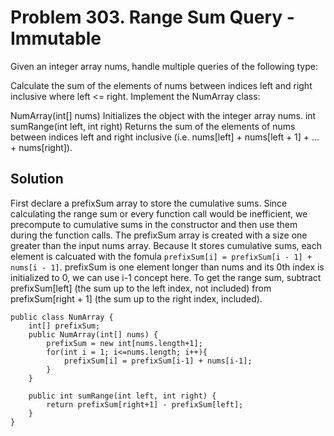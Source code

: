 # Problem 303. Range Sum Query - Immutable
Given an integer array nums, handle multiple queries of the following type:

Calculate the sum of the elements of nums between indices left and right inclusive where left <= right.
Implement the NumArray class:

NumArray(int[] nums) Initializes the object with the integer array nums.
int sumRange(int left, int right) Returns the sum of the elements of nums between indices left and right inclusive (i.e. nums[left] + nums[left + 1] + ... + nums[right]).


## Solution
First declare a prefixSum array to store the cumulative sums.
Since calculating the range sum or every function call would be inefficient, we precompute to cumulative sums in the constructor
and then use them during the function calls.
The prefixSum array is created with a size one greater than the input nums array. Because It stores cumulative sums,
each element is calcuated with the fomula
`prefixSum[i] = prefixSum[i - 1] + nums[i - 1]`.
prefixSum is one element longer than nums and its 0th index is initialized to 0, we can use i-1 concept here.
To get the range sum, subtract prefixSum[left] (the sum up to the left index, not included) from prefixSum[right + 1] (the sum up to the right index, included).



```
public class NumArray {
    int[] prefixSum;
    public NumArray(int[] nums) {
        prefixSum = new int[nums.length+1];
        for(int i = 1; i<=nums.length; i++){
            prefixSum[i] = prefixSum[i-1] + nums[i-1];
        }
    }

    public int sumRange(int left, int right) {
        return prefixSum[right+1] - prefixSum[left];
    }
}
```
